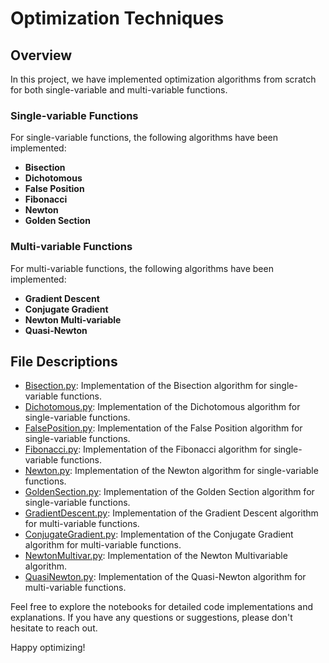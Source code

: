 # Optimization Techniques

## Overview
In this project, we have implemented optimization algorithms from scratch for both single-variable and multi-variable functions.

### Single-variable Functions
For single-variable functions, the following algorithms have been implemented:

- **Bisection**
- **Dichotomous**
- **False Position**
- **Fibonacci**
- **Newton**
- **Golden Section**

### Multi-variable Functions
For multi-variable functions, the following algorithms have been implemented:

- **Gradient Descent**
- **Conjugate Gradient**
- **Newton  Multi-variable**
- **Quasi-Newton**

## File Descriptions
- [Bisection.py](Bisection.py): Implementation of the Bisection algorithm for single-variable functions.
- [Dichotomous.py](Dichotomous.py): Implementation of the Dichotomous algorithm for single-variable functions.
- [FalsePosition.py](FalsePosition.py): Implementation of the False Position algorithm for single-variable functions.
- [Fibonacci.py](Fibonacci.py): Implementation of the Fibonacci algorithm for single-variable functions.
- [Newton.py](Newton.py): Implementation of the Newton algorithm for single-variable functions.
- [GoldenSection.py](GoldenSection.py): Implementation of the Golden Section algorithm for single-variable functions.
- [GradientDescent.py](GradientDescent.py): Implementation of the Gradient Descent algorithm for multi-variable functions.
- [ConjugateGradient.py](ConjugateGradient.py): Implementation of the Conjugate Gradient algorithm for multi-variable functions.
- [NewtonMultivar.py](NewtonMultivar.py): Implementation of the Newton Multivariable algorithm.
- [QuasiNewton.py](QuasiNewton.py): Implementation of the Quasi-Newton algorithm for multi-variable functions.

Feel free to explore the notebooks for detailed code implementations and explanations. If you have any questions or suggestions, please don't hesitate to reach out.

Happy optimizing!
